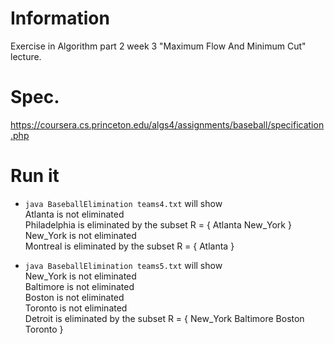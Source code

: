 # Information
Exercise in Algorithm part 2 week 3 "Maximum Flow And Minimum Cut" lecture.

# Spec.
https://coursera.cs.princeton.edu/algs4/assignments/baseball/specification.php

# Run it
- `java BaseballElimination teams4.txt` will show<br>
Atlanta is not eliminated<br>
Philadelphia is eliminated by the subset R = { Atlanta New_York }<br>
New_York is not eliminated<br>
Montreal is eliminated by the subset R = { Atlanta }<br>

- `java BaseballElimination teams5.txt` will show<br>
New_York is not eliminated<br>
Baltimore is not eliminated<br>
Boston is not eliminated<br>
Toronto is not eliminated<br>
Detroit is eliminated by the subset R = { New_York Baltimore Boston Toronto }